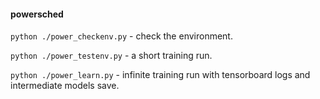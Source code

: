 #### powersched

`python ./power_checkenv.py` - check the environment.

`python ./power_testenv.py` - a short training run.

`python ./power_learn.py` - infinite training run with tensorboard logs and intermediate models save.
